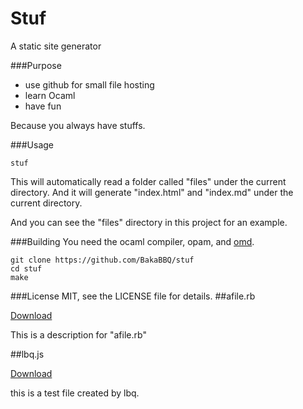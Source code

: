 Stuf
=============
A static site generator

###Purpose

 - use github for small file hosting
 - learn Ocaml
 - have fun

Because you always have stuffs.

###Usage
```
stuf
```

This will automatically read a folder called "files" under the current directory.
And it will generate "index.html" and "index.md" under the current directory.

And you can see the "files" directory in this project for an example.

###Building
You need the ocaml compiler, opam, and [omd](https://github.com/ocaml/omd).

```
git clone https://github.com/BakaBBQ/stuf
cd stuf
make
```

###License
MIT, see the LICENSE file for details.
##afile.rb

[Download](files/afile.rb)

This is a description for "afile.rb"


##lbq.js

[Download](files/lbq.js)

this is a test file created by lbq.


